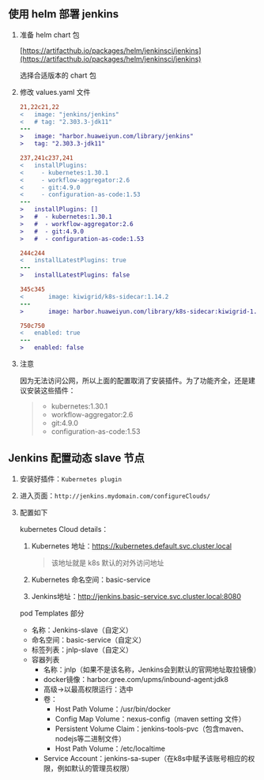 ## 使用 helm 部署 jenkins

1. 准备 helm chart 包

    [https://artifacthub.io/packages/helm/jenkinsci/jenkins](https://artifacthub.io/packages/helm/jenkinsci/jenkins)

    选择合适版本的 chart 包

2. 修改 values.yaml 文件

    ```diff
    21,22c21,22
    <   image: "jenkins/jenkins"
    <   # tag: "2.303.3-jdk11"
    ---
    >   image: "harbor.huaweiyun.com/library/jenkins"
    >   tag: "2.303.3-jdk11"
    
    237,241c237,241
    <   installPlugins:
    <     - kubernetes:1.30.1
    <     - workflow-aggregator:2.6
    <     - git:4.9.0
    <     - configuration-as-code:1.53
    ---
    >   installPlugins: []
    >   #  - kubernetes:1.30.1
    >   #  - workflow-aggregator:2.6
    >   #  - git:4.9.0
    >   #  - configuration-as-code:1.53
    
    244c244
    <   installLatestPlugins: true
    ---
    >   installLatestPlugins: false
    
    345c345
    <       image: kiwigrid/k8s-sidecar:1.14.2
    ---
    >       image: harbor.huaweiyun.com/library/k8s-sidecar:kiwigrid-1.14.2
    
    750c750
    <   enabled: true
    ---
    >   enabled: false
    ```

3. 注意

    因为无法访问公网，所以上面的配置取消了安装插件。为了功能齐全，还是建议安装这些插件：

    >  - kubernetes:1.30.1
    >  - workflow-aggregator:2.6
    >  - git:4.9.0
    >  - configuration-as-code:1.53



## Jenkins 配置动态 slave 节点

1. 安装好插件：`Kubernetes plugin`
2. 进入页面：`http://jenkins.mydomain.com/configureClouds/`
3. 配置如下

    kubernetes Cloud details：

    1. Kubernetes 地址：https://kubernetes.default.svc.cluster.local

        > 该地址就是 k8s 默认的对外访问地址

    2. Kubernetes 命名空间：basic-service

    3. Jenkins地址：http://jenkins.basic-service.svc.cluster.local:8080



    pod Templates 部分

    * 名称：Jenkins-slave（自定义）
    * 命名空间：basic-service（自定义）
    * 标签列表：jnlp-slave（自定义）
    * 容器列表
      * 名称：jnlp（如果不是该名称，Jenkins会到默认的官网地址取拉镜像）
      * docker镜像：harbor.gree.com/upms/inbound-agent:jdk8
      * 高级->以最高权限运行：选中
      * 卷：
        * Host Path Volume：/usr/bin/docker
        * Config Map Volume：nexus-config（maven setting 文件）
        * Persistent Volume Claim：jenkins-tools-pvc（包含maven、nodejs等二进制文件）
        * Host Path Volume：/etc/localtime
      * Service Account：jenkins-sa-super（在k8s中赋予该账号相应的权限，例如默认的管理员权限）

